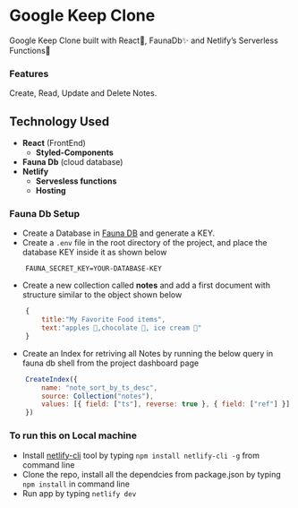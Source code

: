 # Google Keep Clone
Google Keep Clone built with React🚀, FaunaDb✨ and Netlify’s Serverless Functions🤩

### Features
Create, Read, Update and Delete Notes.

## Technology Used
* **React** (FrontEnd)
    * **Styled-Components** 
* **Fauna Db** (cloud database)
* **Netlify**
    * **Servesless functions**
    * **Hosting**

### Fauna Db Setup
* Create a Database in [Fauna DB](https://dashboard.fauna.com/) and generate a KEY.
* Create a `.env` file in the root directory of the project, and place the database KEY inside it as shown below
``` env
    FAUNA_SECRET_KEY=YOUR-DATABASE-KEY
```
* Create a new collection called **notes** and add a first document with structure similar to the object shown below
``` javascript
    {
        title:"My Favorite Food items",
        text:"apples 🍎,chocolate 🍫, ice cream 🍦"
    }
```
* Create an Index for retriving all Notes by running the below query in fauna db shell from the project dashboard page
``` javascript
    CreateIndex({
        name: "note_sort_by_ts_desc",
        source: Collection("notes"),
        values: [{ field: ["ts"], reverse: true }, { field: ["ref"] }]
    })
```

### To run this on Local machine
* Install [netlify-cli](https://docs.netlify.com/cli/get-started/) tool by typing `npm install netlify-cli -g` from command line
* Clone the repo, install all the dependcies from package.json by typing `npm install` in command line
* Run app by typing `netlify dev`

